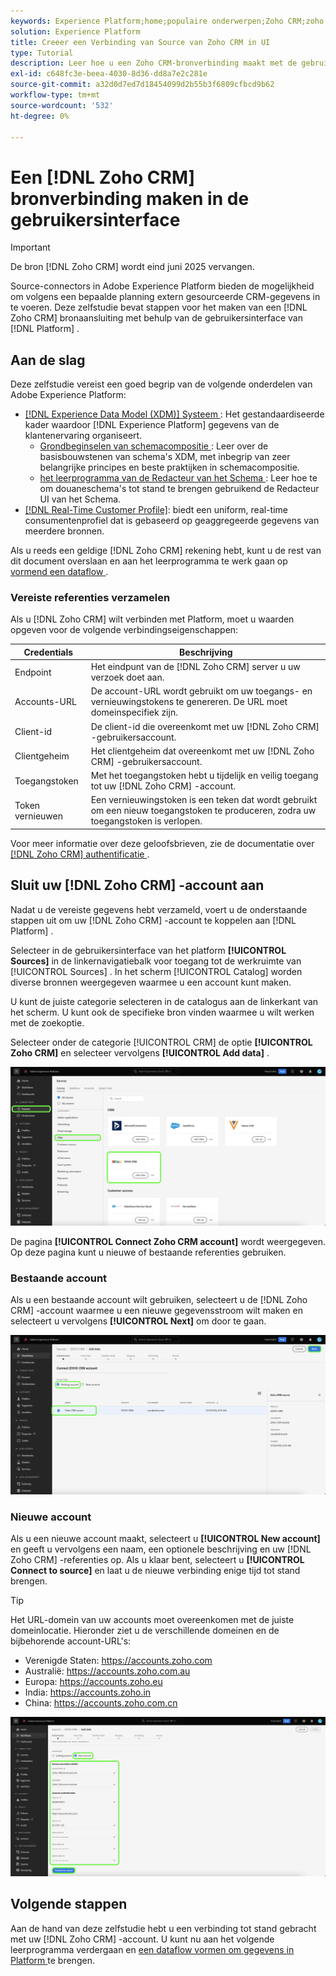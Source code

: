 ```yaml
---
keywords: Experience Platform;home;populaire onderwerpen;Zoho CRM;zoho crm;Zoho;zoho
solution: Experience Platform
title: Creeer een Verbinding van Source van Zoho CRM in UI
type: Tutorial
description: Leer hoe u een Zoho CRM-bronverbinding maakt met de gebruikersinterface van Adobe Experience Platform.
exl-id: c648fc3e-beea-4030-8d36-dd8a7e2c281e
source-git-commit: a32d0d7ed7d18454099d2b55b3f6809cfbcd9b62
workflow-type: tm+mt
source-wordcount: '532'
ht-degree: 0%

---
```


# Een [!DNL Zoho CRM] bronverbinding maken in de gebruikersinterface

>[!IMPORTANT]
>
>De bron [!DNL Zoho CRM] wordt eind juni 2025 vervangen.

Source-connectors in Adobe Experience Platform bieden de mogelijkheid om volgens een bepaalde planning extern gesourceerde CRM-gegevens in te voeren. Deze zelfstudie bevat stappen voor het maken van een [!DNL Zoho CRM] bronaansluiting met behulp van de gebruikersinterface van [!DNL Platform] .

## Aan de slag

Deze zelfstudie vereist een goed begrip van de volgende onderdelen van Adobe Experience Platform:

* [[!DNL Experience Data Model (XDM)]  Systeem ](../../../../../xdm/home.md): Het gestandaardiseerde kader waardoor [!DNL Experience Platform] gegevens van de klantenervaring organiseert.
   * [ Grondbeginselen van schemacompositie ](../../../../../xdm/schema/composition.md): Leer over de basisbouwstenen van schema&#39;s XDM, met inbegrip van zeer belangrijke principes en beste praktijken in schemacompositie.
   * [ het leerprogramma van de Redacteur van het Schema ](../../../../../xdm/tutorials/create-schema-ui.md): Leer hoe te om douaneschema&#39;s tot stand te brengen gebruikend de Redacteur UI van het Schema.
* [[!DNL Real-Time Customer Profile]](../../../../../profile/home.md): biedt een uniform, real-time consumentenprofiel dat is gebaseerd op geaggregeerde gegevens van meerdere bronnen.

Als u reeds een geldige [!DNL Zoho CRM] rekening hebt, kunt u de rest van dit document overslaan en aan het leerprogramma te werk gaan op [ vormend een dataflow ](../../dataflow/crm.md).

### Vereiste referenties verzamelen

Als u [!DNL Zoho CRM] wilt verbinden met Platform, moet u waarden opgeven voor de volgende verbindingseigenschappen:

| Credentials | Beschrijving |
| --- | --- |
| Endpoint | Het eindpunt van de [!DNL Zoho CRM] server u uw verzoek doet aan. |
| Accounts-URL | De account-URL wordt gebruikt om uw toegangs- en vernieuwingstokens te genereren. De URL moet domeinspecifiek zijn. |
| Client-id | De client-id die overeenkomt met uw [!DNL Zoho CRM] -gebruikersaccount. |
| Clientgeheim | Het clientgeheim dat overeenkomt met uw [!DNL Zoho CRM] -gebruikersaccount. |
| Toegangstoken | Met het toegangstoken hebt u tijdelijk en veilig toegang tot uw [!DNL Zoho CRM] -account. |
| Token vernieuwen | Een vernieuwingstoken is een teken dat wordt gebruikt om een nieuw toegangstoken te produceren, zodra uw toegangstoken is verlopen. |

Voor meer informatie over deze geloofsbrieven, zie de documentatie over [[!DNL Zoho CRM]  authentificatie ](https://www.zoho.com/crm/developer/docs/api/v2/oauth-overview.html).

## Sluit uw [!DNL Zoho CRM] -account aan

Nadat u de vereiste gegevens hebt verzameld, voert u de onderstaande stappen uit om uw [!DNL Zoho CRM] -account te koppelen aan [!DNL Platform] .

Selecteer in de gebruikersinterface van het platform **[!UICONTROL Sources]** in de linkernavigatiebalk voor toegang tot de werkruimte van [!UICONTROL Sources] . In het scherm [!UICONTROL Catalog] worden diverse bronnen weergegeven waarmee u een account kunt maken.

U kunt de juiste categorie selecteren in de catalogus aan de linkerkant van het scherm. U kunt ook de specifieke bron vinden waarmee u wilt werken met de zoekoptie.

Selecteer onder de categorie [!UICONTROL CRM] de optie **[!UICONTROL Zoho CRM]** en selecteer vervolgens **[!UICONTROL Add data]** .

![ catalogus ](../../../../images/tutorials/create/zoho/catalog.png)

De pagina **[!UICONTROL Connect Zoho CRM account]** wordt weergegeven. Op deze pagina kunt u nieuwe of bestaande referenties gebruiken.

### Bestaande account

Als u een bestaande account wilt gebruiken, selecteert u de [!DNL Zoho CRM] -account waarmee u een nieuwe gegevensstroom wilt maken en selecteert u vervolgens **[!UICONTROL Next]** om door te gaan.

![ bestaand ](../../../../images/tutorials/create/zoho/existing.png)

### Nieuwe account

Als u een nieuwe account maakt, selecteert u **[!UICONTROL New account]** en geeft u vervolgens een naam, een optionele beschrijving en uw [!DNL Zoho CRM] -referenties op. Als u klaar bent, selecteert u **[!UICONTROL Connect to source]** en laat u de nieuwe verbinding enige tijd tot stand brengen.

>[!TIP]
>
>Het URL-domein van uw accounts moet overeenkomen met de juiste domeinlocatie. Hieronder ziet u de verschillende domeinen en de bijbehorende account-URL&#39;s:<ul><li>Verenigde Staten: https://accounts.zoho.com</li><li>Australië: https://accounts.zoho.com.au</li><li>Europa: https://accounts.zoho.eu</li><li>India: https://accounts.zoho.in</li><li>China: https://accounts.zoho.com.cn</li></ul>

![ nieuw ](../../../../images/tutorials/create/zoho/new.png)

## Volgende stappen

Aan de hand van deze zelfstudie hebt u een verbinding tot stand gebracht met uw [!DNL Zoho CRM] -account. U kunt nu aan het volgende leerprogramma verdergaan en [ een dataflow vormen om gegevens in Platform ](../../dataflow/crm.md) te brengen.
